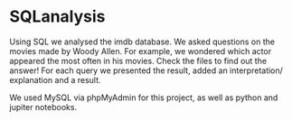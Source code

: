 # SQLanalysis

Using SQL we analysed the imdb database. We asked questions on the movies made by Woody Allen. For example, we wondered which actor appeared the most often in his movies. Check the files to find out the answer! For each query we presented the result, added an interpretation/ explanation and a result.

We used MySQL via phpMyAdmin for this project, as well as python and jupiter notebooks.
